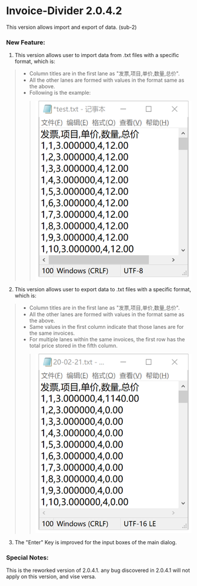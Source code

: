 # Invoice-Divider 2.0.4.2
This version allows import and export of data. (sub-2)

### New Feature:
1. This version allows user to import data from .txt files with a specific format, which is:
> * Column titles are in the first lane as "发票,项目,单价,数量,总价".
> * All the other lanes are formed with values in the format same as the above.
> * Following is the example:
>> ![Sample Import](https://github.com/JiahaoZhu11/Invoice-Divider/blob/2.0.4.1/Invoice%20Divider/Sample%20Import.png)
2. This version allows user to export data to .txt files with a specific format, which is:
> * Column titles are in the first lane as "发票,项目,单价,数量,总价".
> * All the other lanes are formed with values in the format same as the above.
> * Same values in the first column indicate that those lanes are for the same invoices.
> * For multiple lanes within the same invoices, the first row has the total price stored in the fifth column.
>> ![Sample Export](https://github.com/JiahaoZhu11/Invoice-Divider/blob/2.0.4.1/Invoice%20Divider/Sample%20Export.png)
3. The "Enter" Key is improved for the input boxes of the main dialog.

### Special Notes:
This is the reworked version of 2.0.4.1. any bug discovered in 2.0.4.1 will not apply on this version, and vise versa.
